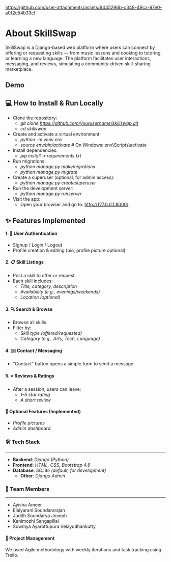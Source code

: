 

https://github.com/user-attachments/assets/9445296b-c348-49ca-97e0-a0f2e54b33cf

# About SkillSwap

SkillSwap is a Django-based web platform where users can connect by offering or requesting skills — from music lessons and cooking to tutoring or learning a new language. The platform facilitates user interactions, messaging, and reviews, simulating a community-driven skill-sharing marketplace.

## Demo



## 💻 How to Install & Run Locally

- Clone the repository:
  - *git clone https://github.com/yourusername/skillswap.git*  
  - *cd skillswap*
- Create and activate a virtual environment:
  - *python -m venv env*
  - *source env/bin/activate*  # On Windows: env\Scripts\activate
- Install dependencies:
  - *pip install -r requirements.txt*
- Run migrations:
  - *python manage.py makemigrations*
  - *python manage.py migrate*
- Create a superuser (optional, for admin access):
  - *python manage.py createsuperuser*
- Run the development server:
  - *python manage.py runserver*
- Visit the app:
  - Open your browser and go to: http://127.0.0.1:8000/

## ✨ Features Implemented

#### 1. 🔐 User Authentication

* Signup / Login / Logout
* Profile creation & editing (bio, profile picture optional)

#### 2. 📋 Skill Listings

* Post a skill to offer or request
* Each skill includes:
    * *Title, category, description*
    * *Availability (e.g., evenings/weekends)*
    * *Location (optional)*
  
#### 3. 🔍 Search & Browse

* Browse all skills
* Filter by:
    * *Skill type (offered/requested)*
    * *Category (e.g., Arts, Tech, Language)*
  
#### 4. ✉️ Contact / Messaging

* "Contact" button opens a simple form to send a message
  
#### 5. ⭐ Reviews & Ratings

* After a session, users can leave:
    * *1–5 star rating*
    * *A short review*
  
#### 🧰 Optional Features (Implemented)
* *Profile pictures*
* *Admin dashboard*


### 🛠 Tech Stack
***
* **Backend**: *Django (Python)*
* **Frontend**: *HTML, CSS, Bootstrap 4.6*
* **Database**: *SQLite (default, for development)*
    * **Other**: *Django Admin*

### 👥 Team Members
***
* Ayisha Ameer
* Elaiyarani Soundararajan
* Judith Soundarya Joseph
* Kanimozhi Sangapillai
* Sowmya Ayarottupura Velayudhankutty

#### 📌 Project Management

 We used Agile methodology with weekly iterations and task tracking using Trello. 


